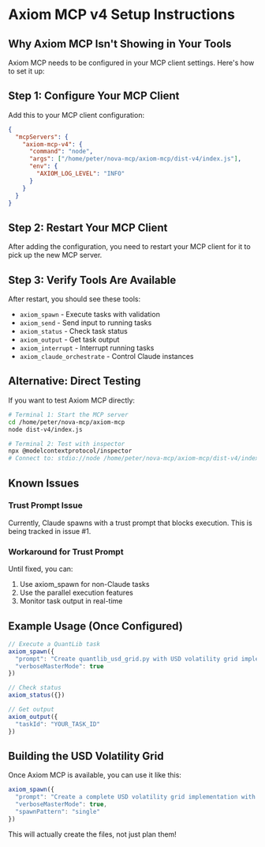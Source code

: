 # Axiom MCP v4 Setup Instructions

## Why Axiom MCP Isn't Showing in Your Tools

Axiom MCP needs to be configured in your MCP client settings. Here's how to set it up:

## Step 1: Configure Your MCP Client

Add this to your MCP client configuration:

```json
{
  "mcpServers": {
    "axiom-mcp-v4": {
      "command": "node",
      "args": ["/home/peter/nova-mcp/axiom-mcp/dist-v4/index.js"],
      "env": {
        "AXIOM_LOG_LEVEL": "INFO"
      }
    }
  }
}
```

## Step 2: Restart Your MCP Client

After adding the configuration, you need to restart your MCP client for it to pick up the new MCP server.

## Step 3: Verify Tools Are Available

After restart, you should see these tools:
- `axiom_spawn` - Execute tasks with validation
- `axiom_send` - Send input to running tasks
- `axiom_status` - Check task status
- `axiom_output` - Get task output
- `axiom_interrupt` - Interrupt running tasks
- `axiom_claude_orchestrate` - Control Claude instances

## Alternative: Direct Testing

If you want to test Axiom MCP directly:

```bash
# Terminal 1: Start the MCP server
cd /home/peter/nova-mcp/axiom-mcp
node dist-v4/index.js

# Terminal 2: Test with inspector
npx @modelcontextprotocol/inspector
# Connect to: stdio://node /home/peter/nova-mcp/axiom-mcp/dist-v4/index.js
```

## Known Issues

### Trust Prompt Issue
Currently, Claude spawns with a trust prompt that blocks execution. This is being tracked in issue #1.

### Workaround for Trust Prompt
Until fixed, you can:
1. Use axiom_spawn for non-Claude tasks
2. Use the parallel execution features
3. Monitor task output in real-time

## Example Usage (Once Configured)

```typescript
// Execute a QuantLib task
axiom_spawn({
  "prompt": "Create quantlib_usd_grid.py with USD volatility grid implementation using SABR model",
  "verboseMasterMode": true
})

// Check status
axiom_status({})

// Get output
axiom_output({
  "taskId": "YOUR_TASK_ID"
})
```

## Building the USD Volatility Grid

Once Axiom MCP is available, you can use it like this:

```typescript
axiom_spawn({
  "prompt": "Create a complete USD volatility grid implementation with these files: 1) usd_sabr_calibration.py - SABR model calibration for USD swaptions, 2) market_data_loader.py - Load Bloomberg/Reuters vol quotes, 3) grid_builder.py - Build the full volatility surface, 4) calibration_report.py - Generate calibration statistics. Use QuantLib-Python with numpy and pandas.",
  "verboseMasterMode": true,
  "spawnPattern": "single"
})
```

This will actually create the files, not just plan them!